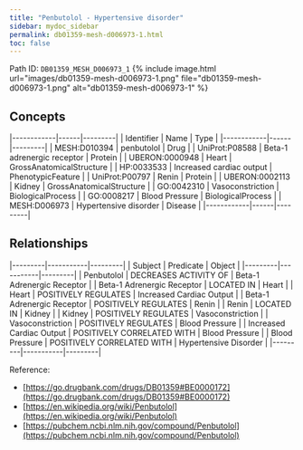 ```yaml
---
title: "Penbutolol - Hypertensive disorder"
sidebar: mydoc_sidebar
permalink: db01359-mesh-d006973-1.html
toc: false 
---
```



Path ID: `DB01359_MESH_D006973_1`
{% include image.html url="images/db01359-mesh-d006973-1.png" file="db01359-mesh-d006973-1.png" alt="db01359-mesh-d006973-1" %}

## Concepts

|------------|------|---------|
| Identifier | Name | Type    |
|------------|------|---------|
| MESH:D010394 | penbutolol | Drug |
| UniProt:P08588 | Beta-1 adrenergic receptor | Protein |
| UBERON:0000948 | Heart | GrossAnatomicalStructure |
| HP:0033533 | Increased cardiac output | PhenotypicFeature |
| UniProt:P00797 | Renin | Protein |
| UBERON:0002113 | Kidney | GrossAnatomicalStructure |
| GO:0042310 | Vasoconstriction | BiologicalProcess |
| GO:0008217 | Blood Pressure | BiologicalProcess |
| MESH:D006973 | Hypertensive disorder | Disease |
|------------|------|---------|

## Relationships

|---------|-----------|---------|
| Subject | Predicate | Object  |
|---------|-----------|---------|
| Penbutolol | DECREASES ACTIVITY OF | Beta-1 Adrenergic Receptor |
| Beta-1 Adrenergic Receptor | LOCATED IN | Heart |
| Heart | POSITIVELY REGULATES | Increased Cardiac Output |
| Beta-1 Adrenergic Receptor | POSITIVELY REGULATES | Renin |
| Renin | LOCATED IN | Kidney |
| Kidney | POSITIVELY REGULATES | Vasoconstriction |
| Vasoconstriction | POSITIVELY REGULATES | Blood Pressure |
| Increased Cardiac Output | POSITIVELY CORRELATED WITH | Blood Pressure |
| Blood Pressure | POSITIVELY CORRELATED WITH | Hypertensive Disorder |
|---------|-----------|---------|

Reference: 
  - [https://go.drugbank.com/drugs/DB01359#BE0000172](https://go.drugbank.com/drugs/DB01359#BE0000172)
  - [https://en.wikipedia.org/wiki/Penbutolol](https://en.wikipedia.org/wiki/Penbutolol)
  - [https://pubchem.ncbi.nlm.nih.gov/compound/Penbutolol](https://pubchem.ncbi.nlm.nih.gov/compound/Penbutolol)
